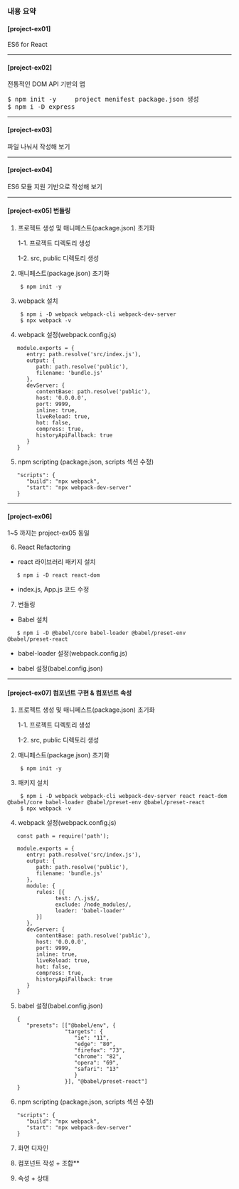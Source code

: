 ### 내용 요약

#### [project-ex01]
ES6 for React

- - -

#### [project-ex02]
   전통적인 DOM API 기반의 앱
<pre>
$ npm init -y     project menifest package.json 생성
$ npm i -D express
</pre>

- - -

#### [project-ex03]
   파일 나눠서 작성해 보기

- - -

#### [project-ex04]
   ES6 모듈 지원 기반으로 작성해 보기

- - -

#### [project-ex05] 번들링 
1. 프로젝트 생성 및 매니페스트(package.json) 초기화

    1-1. 프로젝트 디렉토리 생성

    1-2. src, public 디렉토리 생성

2. 매니페스트(package.json) 초기화
```
    $ npm init -y
```
3. webpack 설치
```
    $ npm i -D webpack webpack-cli webpack-dev-server
    $ npx webpack -v
```
4. webpack 설정(webpack.config.js)
```
   module.exports = {
      entry: path.resolve('src/index.js'),
      output: {
         path: path.resolve('public'),
         filename: 'bundle.js'
      },
      devServer: {
         contentBase: path.resolve('public'),
         host: '0.0.0.0',
         port: 9999,
         inline: true,
         liveReload: true,
         hot: false,
         compress: true,
         historyApiFallback: true
      }
   }
```
5. npm scripting (package.json, scripts 섹션 수정)
```
   "scripts": {
      "build": "npx webpack",
      "start": "npx webpack-dev-server"
   }
```

- - -

#### [project-ex06]
1~5 까지는 project-ex05 동일

6. React Refactoring

+ react 라이브러리 패키지 설치
```
   $ npm i -D react react-dom
```
+ index.js, App.js 코드 수정

7. 번들링

+  Babel 설치
```
   $ npm i -D @babel/core babel-loader @babel/preset-env @babel/preset-react
```
+ babel-loader 설정(webpack.config.js)

+ babel 설정(babel.config.json)

- - -

#### [project-ex07] 컴포넌트 구현 & 컴포넌트 속성

1. 프로젝트 생성 및 매니페스트(package.json) 초기화

    1-1. 프로젝트 디렉토리 생성

    1-2. src, public 디렉토리 생성

2. 매니페스트(package.json) 초기화
```
    $ npm init -y
```
3. 패키지 설치
```
    $ npm i -D webpack webpack-cli webpack-dev-server react react-dom @babel/core babel-loader @babel/preset-env @babel/preset-react
    $ npx webpack -v
```
4. webpack 설정(webpack.config.js)
```  
   const path = require('path');

   module.exports = {
      entry: path.resolve('src/index.js'),
      output: {
         path: path.resolve('public'),
         filename: 'bundle.js'
      },
      module: {
         rules: [{
               test: /\.js$/,
               exclude: /node_modules/,
               loader: 'babel-loader'
         }]
      },
      devServer: {
         contentBase: path.resolve('public'),
         host: '0.0.0.0',
         port: 9999,
         inline: true,
         liveReload: true,
         hot: false,
         compress: true,
         historyApiFallback: true
      }
   }
```
5. babel 설정(babel.config.json)
```
   {
      "presets": [["@babel/env", {
                  "targets": {
                     "ie": "11",
                     "edge": "80",
                     "firefox": "73",
                     "chrome": "82",
                     "opera": "69",
                     "safari": "13"
                     }
                  }], "@babel/preset-react"]
   }
```
6. npm scripting (package.json, scripts 섹션 수정)
```
   "scripts": {
      "build": "npx webpack",
      "start": "npx webpack-dev-server"
   }
```
7. 화면 디자인

8. 컴포넌트 작성 + 조합**

9. 속성 + 상태